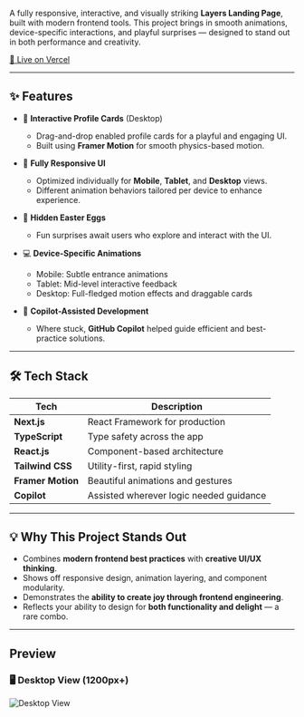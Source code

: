 A fully responsive, interactive, and visually striking **Layers Landing Page**, built with modern frontend tools. This project brings in smooth animations, device-specific interactions, and playful surprises — designed to stand out in both performance and creativity.

[🚀 Live on Vercel](https://your-vercel-link.vercel.app) 

---

## ✨ Features

- 🎯 **Interactive Profile Cards** (Desktop)
  - Drag-and-drop enabled profile cards for a playful and engaging UI.
  - Built using **Framer Motion** for smooth physics-based motion.

- 📱 **Fully Responsive UI**
  - Optimized individually for **Mobile**, **Tablet**, and **Desktop** views.
  - Different animation behaviors tailored per device to enhance experience.

- 🥚 **Hidden Easter Eggs**
  - Fun surprises await users who explore and interact with the UI.

- 💻 **Device-Specific Animations**
  - Mobile: Subtle entrance animations
  - Tablet: Mid-level interactive feedback
  - Desktop: Full-fledged motion effects and draggable cards

- 🤖 **Copilot-Assisted Development**
  - Where stuck, **GitHub Copilot** helped guide efficient and best-practice solutions.

---


## 🛠️ Tech Stack

| Tech | Description |
|------|-------------|
| **Next.js** | React Framework for production |
| **TypeScript** | Type safety across the app |
| **React.js** | Component-based architecture |
| **Tailwind CSS** | Utility-first, rapid styling |
| **Framer Motion** | Beautiful animations and gestures |
| **Copilot** | Assisted wherever logic needed guidance |

---

## 💡 Why This Project Stands Out

- Combines **modern frontend best practices** with **creative UI/UX thinking**.
- Shows off responsive design, animation layering, and component modularity.
- Demonstrates the **ability to create joy through frontend engineering**.
- Reflects your ability to design for **both functionality and delight** — a rare combo.

---

## Preview
### 🖥️ Desktop View (1200px+)
![Desktop View](./desktop-1200px.png)

